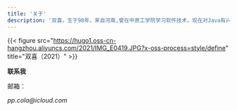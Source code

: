 ```yaml
---
title: '关于'
description: '双喜，生于98年，来自河南,曾在中原工学院学习软件技术，现在对Java有兴趣。'
---
```


{{< figure src="https://hugo1.oss-cn-hangzhou.aliyuncs.com/2021/IMG_E0419.JPG?x-oss-process=style/define" title="双喜（2021）" >}}

**联系我**

邮箱：

_pp.cola@icloud.com_
